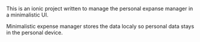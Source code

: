 This is an ionic project written to manage the personal expanse manager in a minimalistic UI.  

Minimalistic expense manager stores the data localy so personal data stays in the personal device.
